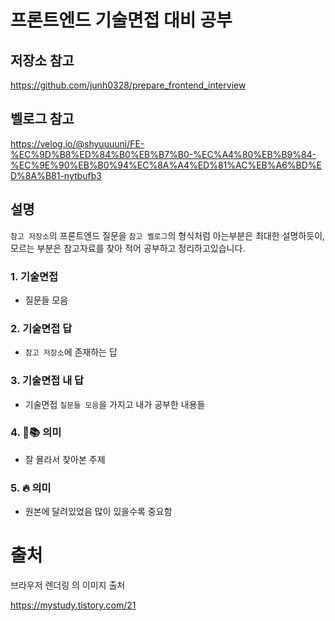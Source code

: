 # 프론트엔드 기술면접 대비 공부

## 저장소 참고

https://github.com/junh0328/prepare_frontend_interview

## 벨로그 참고

https://velog.io/@shyuuuuni/FE-%EC%9D%B8%ED%84%B0%EB%B7%B0-%EC%A4%80%EB%B9%84-%EC%9E%90%EB%B0%94%EC%8A%A4%ED%81%AC%EB%A6%BD%ED%8A%B81-nytbufb3

## 설명

`참고 저장소`의 프론트엔드 질문을 `참고 벨로그`의 형식처럼 아는부분은 최대한 설명하듯이, 모르는 부분은 참고자료를 찾아 적어 공부하고 정리하고있습니다.

### 1. 기술면접

-   질문들 모음

### 2. 기술면접 답

-   `참고 저장소`에 존재하는 답

### 3. 기술면접 내 답

-   기술면접 `질문들 모음`을 가지고 내가 공부한 내용들

### 4. 👀📚 의미

-   잘 몰라서 찾아본 주제

### 5. 🔥 의미

-   원본에 달려있었음 많이 있을수록 중요함

# 출처

브라우저 렌더링 의 이미지 출처

https://mystudy.tistory.com/21
